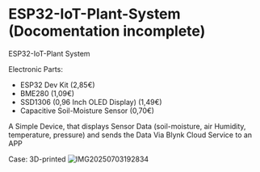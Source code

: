# ESP32-IoT-Plant-System (Docomentation incomplete)
ESP32-IoT-Plant System

Electronic Parts:
- ESP32 Dev Kit (2,85€)
- BME280 (1,09€)
- SSD1306 (0,96 Inch OLED Display) (1,49€)
- Capacitive Soil-Moisture Sensor (0,70€)




A Simple Device, that displays Sensor Data (soil-moisture, air Humidity, temperature, pressure) and sends the Data Via Blynk Cloud Service to an APP

Case: 3D-printed
![IMG20250703192834](https://github.com/user-attachments/assets/cfbc955d-a8cb-4b35-ae7d-0e5f9bf7359e)
